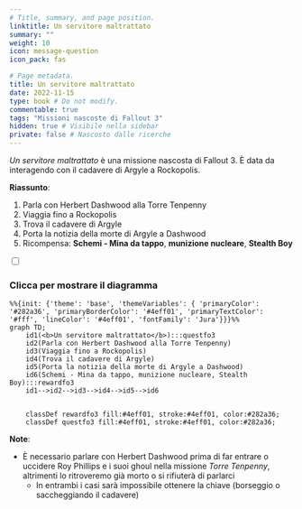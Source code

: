 ```yaml
---
# Title, summary, and page position.
linktitle: Un servitore maltrattato
summary: ""
weight: 10
icon: message-question
icon_pack: fas

# Page metadata.
title: Un servitore maltrattato
date: 2022-11-15
type: book # Do not modify.
commentable: true
tags: "Missioni nascoste di Fallout 3"
hidden: true # Visibile nella sidebar
private: false # Nascosto dalle ricerche
---
```


<div class="fo3">

*Un servitore maltrattato* è una missione nascosta di Fallout 3. È data da interagendo con il cadavere di Argyle a Rockopolis.

**Riassunto**:
1. Parla con Herbert Dashwood alla Torre Tenpenny
2. Viaggia fino a Rockopolis
3. Trova il cadavere di Argyle
4. Porta la notizia della morte di Argyle a Dashwood
5. Ricompensa: **Schemi - Mina da tappo**, **munizione nucleare**, **Stealth Boy**


<section class="chart-collapse">
<input type="checkbox" name="collapse2" id="handle2">
<h3 class="handle">
<label for="handle2">Clicca per mostrare il diagramma</label>
</h3>
<div class="content">

```mermaid
%%{init: {'theme': 'base', 'themeVariables': { 'primaryColor': '#282a36', 'primaryBorderColor': '#4eff01', 'primaryTextColor': '#fff', 'lineColor': '#4eff01', 'fontFamily': 'Jura'}}}%%
graph TD;
    id1(<b>Un servitore maltrattato</b>):::questfo3
    id2(Parla con Herbert Dashwood alla Torre Tenpenny)
    id3(Viaggia fino a Rockopolis)
    id4(Trova il cadavere di Argyle)
    id5(Porta la notizia della morte di Argyle a Dashwood)
    id6(Schemi - Mina da tappo, munizione nucleare, Stealth Boy):::rewardfo3
    id1-->id2-->id3-->id4-->id5-->id6
    
    
    classDef rewardfo3 fill:#4eff01, stroke:#4eff01, color:#282a36;
    classDef questfo3 fill:#4eff01, stroke:#4eff01, color:#282a36;
```

</div>
</section>



**Note**:
- È necessario parlare con Herbert Dashwood prima di far entrare o uccidere Roy Phillips e i suoi ghoul nella missione *Torre Tenpenny*, altrimenti lo ritroveremo già morto o si rifiuterà di parlarci
  - In entrambi i casi sarà impossibile ottenere la chiave (borseggio o saccheggiando il cadavere)


</div>